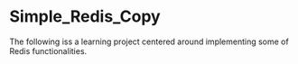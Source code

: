 # Simple_Redis_Copy
The following iss a learning project centered around implementing some of Redis functionalities.
